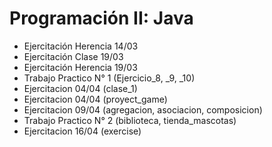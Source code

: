# Programación II: Java
- Ejercitación Herencia 14/03
- Ejercitación Clase 19/03
- Ejercitación Herencia 19/03
- Trabajo Practico N° 1 (Ejercicio_8, _9, _10)
- Ejercitacion 04/04 (clase_1)
- Ejercitacion 04/04 (proyect_game)
- Ejercitacion 09/04 (agregacion, asociacion, composicion)
- Trabajo Practico N° 2 (biblioteca, tienda_mascotas)
- Ejercitacion 16/04 (exercise)
